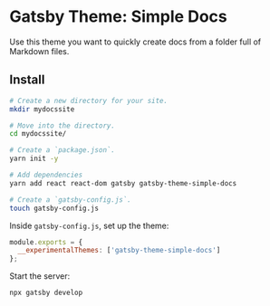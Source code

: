 # Gatsby Theme: Simple Docs

Use this theme you want to quickly create docs from a folder full of Markdown files.

## Install

```sh
# Create a new directory for your site.
mkdir mydocssite

# Move into the directory.
cd mydocssite/

# Create a `package.json`.
yarn init -y

# Add dependencies
yarn add react react-dom gatsby gatsby-theme-simple-docs

# Create a `gatsby-config.js`.
touch gatsby-config.js
```

Inside `gatsby-config.js`, set up the theme:

```js
module.exports = {
  __experimentalThemes: ['gatsby-theme-simple-docs']
};
```

Start the server:

```sh
npx gatsby develop
```
